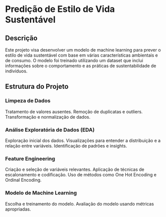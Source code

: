 # Predição de Estilo de Vida Sustentável

## Descrição
Este projeto visa desenvolver um modelo de machine learning para prever o estilo de vida sustentável com base em várias características ambientais e de consumo. O modelo foi treinado utilizando um dataset que inclui informações sobre o comportamento e as práticas de sustentabilidade de indivíduos.

## Estrutura do Projeto

### Limpeza de Dados
Tratamento de valores ausentes.
Remoção de duplicatas e outliers.
Transformação e normalização de dados.

### Análise Exploratória de Dados (EDA)
Exploração inicial dos dados.
Visualizações para entender a distribuição e a relação entre variáveis.
Identificação de padrões e insights.

### Feature Engineering
Criação e seleção de variáveis relevantes.
Aplicação de técnicas de escalonamento e codificação.
Uso de métodos como One Hot Encoding e Ordinal Encoding.

### Modelo de Machine Learning
Escolha e treinamento do modelo.
Avaliação do modelo usando métricas apropriadas.
